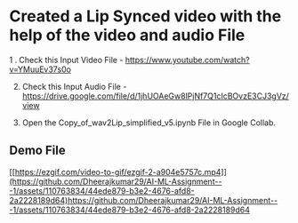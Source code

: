 
# Created a Lip Synced video with the help of the video and audio File

1 . Check this Input Video File - https://www.youtube.com/watch?v=YMuuEv37s0o

2. Check this Input Audio File  - https://drive.google.com/file/d/1jhUOAeGw8lPjNf7Q1cIcBOvzE3CJ3gVz/view

3. Open the Copy_of_wav2Lip_simplified_v5.ipynb File in Google Collab.




## Demo File ##



[[https://ezgif.com/video-to-gif/ezgif-2-a904e5757c.mp4]](https://github.com/Dheerajkumar29/AI-ML-Assignment---1/assets/110763834/44ede879-b3e2-4676-afd8-2a2228189d64)https://github.com/Dheerajkumar29/AI-ML-Assignment---1/assets/110763834/44ede879-b3e2-4676-afd8-2a2228189d64
